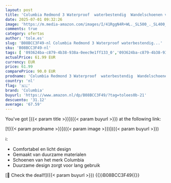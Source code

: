 ```yaml
---
layout: post
title: 'Columbia Redmond 3 Waterproof  waterbestendig  Wandelschoenen voor Heren  Bruin  Pebble/Dark Sienna   41 EU'
date: 2025-07-01 09:32:26
image: 'https://m.media-amazon.com/images/I/41RggN4R+WL._SL500_._SL400_.jpg'
comments: true
category: ofertas
author: 'tole.es'
slug: 'B08BCC3F49-nl Columbia Redmond 3 Waterproof waterbestendig...'
sku: 'B08BCC3F49-nl'
tags: [ '093624ba-c879-4b38-938a-0eec9e1ff133_0','093624ba-c879-4b38-938a-0eec9e1ff133_3601','Arborist Merchandising Root','Herenmode','Herenschoenen','Kleding, schoenen & sieraden','Kleding, schoenen en sieraden','New Arrivals','Self Service','Special Features Stores','Trainings- & outdoorschoenen heren','Trekking- & hikingschoeisel heren','Trekking- & hikingschoenen heren','columbia','🇳🇱', ]
actualPrice: 61.99 EUR
currency: EUR
price: 61.99
comparePrice: 90.0 EUR
prodname: 'Columbia Redmond 3 Waterproof  waterbestendig  Wandelschoenen voor Heren  Bruin  Pebble/Dark Sienna   41 EU'
country: 'nl'
flag: '🇳🇱'
brand: 'Columbia'
buyurl: 'https://www.amazon.nl/dp/B08BCC3F49/?tag=tolees0b-21'
descuento: '31.12'
average: '67.59'
---
```


You've got [{{< param title >}}]({{< param buyurl >}}) at the following link:

[![{{< param prodname >}}]({{< param image >}})]({{< param buyurl >}})

ℹ️:

- Comfortabel en licht design
- Gemaakt van duurzame materialen
- Schoenen van het merk Columbia
- Duurzame design zorgt voor lang gebruik

[🛒 Check the deal!!]({{< param buyurl >}})
{{<world>}}B08BCC3F49{{</world>}}
